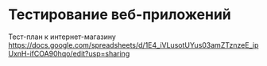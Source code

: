 # Тестирование веб-приложений
Тест-план к интернет-магазину  
https://docs.google.com/spreadsheets/d/1E4_iVLusotUYus03amZTznzeE_ipUxnH-ifCOA90hqo/edit?usp=sharing  
